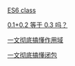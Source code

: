 [ES6 class](https://juejin.cn/post/7063251767290658829)

[0.1+0.2 等于 0.3 吗？](https://juejin.cn/post/7056934829920616461)

[一文彻底搞懂作用域](https://juejin.cn/post/7054205471791513613)

[一文彻底搞懂闭包](https://juejin.cn/post/7054205481190948894)